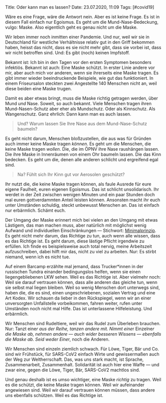 Title: Oder kann man es lassen?
Date: 23.07.2020, 11:09
Tags: [#covid19]

Wäre es eine Frage, wäre die Antwort nein. Aber es ist keine Frage. Es ist in diesem Fall einfach nur Egoismus. Es geht um die Mund-Nase-Bedeckung, vulgo: Maske. Also eigentlich geht es genau nicht um die Maske.

Wir leben immer noch inmitten einer Pandemie. Und nur, weil wir sie in Deutschland für westliche Verhältnisse relativ gut in den Griff bekommen haben, heisst das nicht, dass es sie nicht mehr gibt, dass sie vorbei ist, dass wir nicht betroffen sind. Und: Es gibt (noch) keinen Impfstoff.

Bekannt ist: Ich bin in den Tagen vor den ersten Symptomen besonders infektiös. Bekannt ist auch: Eine Maske schützt. In erster Linie andere vor mir, aber auch mich vor anderen, wenn sie ihrerseits eine Maske tragen. Es gibt immer wieder beeindruckende Beispiele, wie gut das funktioniert. In einem Friseursalon steckten zwei Angestellte 140 Menschen nicht an, weil diese beiden eine Maske trugen.

Damit es aber etwas bringt, muss die Maske richtig getragen werden, über Mund *und* Nase. Soweit, so auch bekannt. Viele Menschen tragen ihren Mund-Nasen-Schutz aber eher als Mundschutz. Oder als Kinnschutz. Als Wangenschutz. Ganz ehrlich: Dann kann man es auch lassen. 

> Und? Warum lassen Sie Ihre Nase aus dem Mund-Nase-Schutz baumeln?

Es geht nicht darum, Menschen bloßzustellen, die aus was für Gründen auch immer keine Maske tragen *können*. Es geht um die Menschen, die keine Maske tragen *wollen*. Die, die im ÖPNV ihre Nase raushängen lassen. Die ihre Maske in Innenräumen von einem Ohr baumeln lassen. Die das Kinn bedecken. Es geht um die, denen alle anderen schlicht und ergreifend egal sind.

> Na? Fühlt sich Ihr Kinn gut vor Aerosolen geschützt?

Ihr nutzt die, die keine Maske tragen können, als faule Ausrede für eure eigene Faulheit, euren eigenen Egoismus. Das ist schlicht unsolidarisch. Ihr werdet in der Zeit zwischen wenigen Minuten und ein paar Stunden doch mal euren gottverdammten Anteil leisten können. Ansonsten macht ihr euch unter Umständen schuldig, steckt unbewusst Menschen an. Das ist einfach nur erbärmlich. Schämt euch.

Der Umgang der Maske erinnert mich bei vielen an den Umgang mit etwas Lästigem, das man machen muss, aber natürlich mit möglichst wenig Aufwand und individuellen Einschränkungen — Stichwort: [Minimalprinzip](https://de.wikipedia.org/wiki/Ökonomisches_Prinzip#Minimalprinzip). Es geht nicht mehr darum, das Richtige zu tun, auch wenn alle wissen, dass es das Richtige ist. Es geht darum, diese lästige Pflicht irgendwie zu erfüllen. Ich finde es beispielsweise auch total nervig, meine Arbeitszeit aufzuschreiben, dabei hilft mir das, nicht zu viel zu arbeiten. Nur: Es stirbt niemand, wenn ich es nicht tue.

Auf einem Barcamp erzählte mal jemand, dass Trucker*innen in der russischen Tundra einander bedingungslos helfen, wenn sie einen liegengebliebenen LKW sehen. Weil es das Richtige ist. Aber vielmehr noch: Weil sie darauf vertrauen können, dass alle anderen das gleiche tun, wenn sie selbst mal liegen bleiben. Weil so wenig Menschen dort unterwegs sind, haben die, die es sind, einen ungeschriebenen, sozialen Vertrag und eine Art Kodex. Wir schauen da lieber in den Rückspiegel, wenn wir an einer unversorgten Unfallstelle vorbeikommen, fahren weiter, rufen unter Umständen noch nicht mal Hilfe. Das ist unterlassene Hilfeleistung. Und erbärmlich.

Wir Menschen sind Rudeltiere, weil wir das Rudel zum Überleben brauchen. Nur: Tanzt eine*r aus der Reihe, tanzen andere mit. Nimmt eine*r Einzelne*r die Maske ab, nehmen andere — auch wider besseren Wissens — ebenfalls die Maske ab. Seid weder Eine*r, noch die Anderen.

Wir Menschen sind einzeln ziemlich schwach. Für Löwe, Tiger, Bär und Co. sind wir Frühstück, für SARS-CoV2 einfach Wirte und gewissermaßen auch der Weg zur Weltherrschaft. Das, was uns stark macht, ist Sprache, Zusammenarbeit, Zusammenhalt. Solidarität ist auch hier eine Waffe — und zwar eine, gegen die Löwe, Tiger, Bär, SARS-CoV2 machtlos sind.

Und genau deshalb ist es umso wichtiger, eine Maske *richtig* zu tragen. Weil es die schützt, die keine Maske tragen können. Weil wir aufeinander angewiesen sind. Weil wir darauf vertrauen können müssen, dass andere uns ebenfalls schützen. Weil es das Richtige ist. 